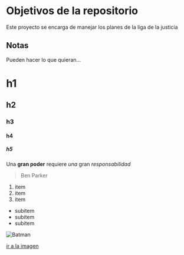 # Objetivos de la repositorio

Este proyecto se encarga de manejar los planes de la liga de la justicia


## Notas
Pueden hacer lo que quieran...


# h1
## h2
### h3
#### h4
##### h5

Una **gran poder** requiere _una_ gran *responsabilidad*
> Ben Parker

1. item
3. item
3. item
  * subitem
  * subitem
  * subitem
  
  
  
  ![Batman](http://mouse.latercera.com/wp-content/uploads/2018/06/batman-3.jpg)
  
  [ir a la imagen](http://mouse.latercera.com/wp-content/uploads/2018/06/batman-3.jpg)
